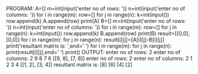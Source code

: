 PROGRAM:
A=[]
m=int(input('enter no of rows: '))
n=int(input('enter no of columns: '))
for i in range(m):
    row=[]
    for j in range(n):
        k=int(input())
        row.append(k)
    A.append(row)
print(A)
B=[]
m=int(input('enter no of rows: '))
n=int(input('enter no of columns: '))
for i in range(m):
    row=[]
    for j in range(n):
        k=int(input())
        row.append(k)
    B.append(row)
print(B)
result=[[0,0],[0,0]]
for i in range(m):
    for j in range(n):
        result[i][j]=[A[i][j]-B[i][j]]
print('resultant matrix is: ',end=' ')
for i in range(m):
    for j in range(n):
        print(result[i][j],end=' ')
    print()
OUTPUT:
enter no of rows: 2
enter no of columns: 2
                     9
                     8
                     7
                     6
                     [[9, 8], [7, 6]]
enter no of rows: 2
enter no of columns: 2
                     1
                     2
                     3
                     4
                    [[1, 2], [3, 4]]
resultant matrix is:  [8] [6] 
                      [4] [2] 
